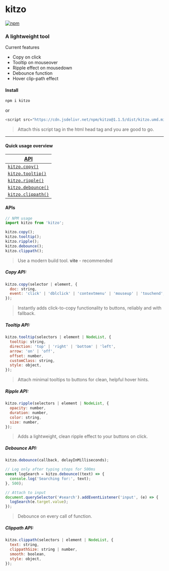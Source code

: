 # kitzo

[![npm](https://img.shields.io/npm/v/kitzo)](https://www.npmjs.com/package/kitzo)

### A lightweight tool

Current features

- Copy on click
- Tooltip on mouseover
- Ripple effect on mousedown
- Debounce function
- Hover clip-path effect

#### Install

```bash
npm i kitzo
```

or

```javascript
<script src="https://cdn.jsdelivr.net/npm/kitzo@1.1.5/dist/kitzo.umd.min.js"></script>
```

> Attach this script tag in the html head tag and you are good to go.

---

#### Quick usage overview


| [API](#apis)                        |
| ----------------------------------- |
| [`kitzo.copy()`](#copy-api)         |
| [`kitzo.tooltip()`](#tooltip-api)   |
| [`kitzo.ripple()`](#ripple-api)     |
| [`kitzo.debounce()`](#debounce-api) |
| [`kitzo.clippath()`](#clippath-api) |

#### APIs
```javascript
// NPM usage
import kitzo from 'kitzo';

kitzo.copy();
kitzo.tooltip();
kitzo.ripple();
kitzo.debounce();
kitzo.clippath();
```

> Use a modern build tool. **vite** - recommended

##### Copy API:

```javascript
kitzo.copy(selector | element, {
  doc: string,
  event: 'click' | 'dblclick' | 'contextmenu' | 'mouseup' | 'touchend',
});
```

> Instantly adds click-to-copy functionality to buttons, reliably and with fallback.

##### Tooltip API:

```javascript
kitzo.tooltip(selectors | element | NodeList, {
  tooltip: string,
  direction: 'top' | 'right' | 'bottom' | 'left',
  arrow: 'on' | 'off',
  offset: number,
  customClass: string,
  style: object,
});
```

> Attach minimal tooltips to buttons for clean, helpful hover hints.

##### Ripple API:

```javascript
kitzo.ripple(selectors | element | NodeList, {
  opacity: number,
  duration: number,
  color: string,
  size: number,
});
```

> Adds a lightweight, clean ripple effect to your buttons on click.

##### Debounce API:

```javascript
kitzo.debounce(callback, delayInMilliseconds);
```

```javascript
// Log only after typing stops for 500ms
const logSearch = kitzo.debounce((text) => {
  console.log('Searching for:', text);
}, 500);

// Attach to input
document.querySelector('#search').addEventListener('input', (e) => {
  logSearch(e.target.value);
});
```

> Debounce on every call of function.

##### Clippath API:

```javascript
kitzo.clippath(selectors | element | NodeList, {
  text: string,
  clippathSize: string | number,
  smooth: boolean,
  style: object,
});
```
